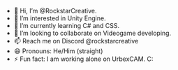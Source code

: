 - 👋 Hi, I’m @RockstarCreative.
- 👀 I’m interested in Unity Engine.
- 🌱 I’m currently learning C# and CSS.
- 💞️ I’m looking to collaborate on Videogame developing. 
- 📫 Reach me on Discord @rockstarcreative
- 😄 Pronouns: He/Him (straight)
- ⚡ Fun fact: I am working alone on UrbexCAM. C:
